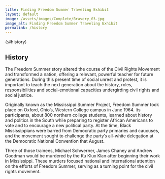 ```yaml
---
title: Finding Freedom Summer Traveling Exhibit
layout: default
image: /assets/images/Complete/Bravery_03.jpg
image_alt: Finding Freedom Summer Traveling Exhibit
permalink: /history
---
```


{:#history}
## History

The Freedom Summer story altered the course of the Civil Rights Movement
and transformed a nation, offering a relevant, powerful teacher for future
generations. During this present time of social unrest and protest, it is
important to teach the next generation about the history, roles,
responsibilities and social-emotional capacities undergirding civil rights
and social justice.

Originally known as the Mississippi Summer Project, Freedom Summer took
place on Oxford, Ohio’s, Western College campus in June 1964. Its
participants, about 800 northern college students, learned about history
and politics in the South while preparing to register African Americans to
vote and to encourage a new political party. At the time, Black
Mississippians were barred from Democratic party primaries and caucuses,
and the movement sought to challenge the party’s all-white delegation at
the Democratic National Convention that August.

Three of those trainees, Michael Schwerner, James Chaney and Andrew
Goodman would be murdered by the Ku Klux Klan after beginning their work
in Mississippi. These murders focused national and international attention
on the efforts of Freedom Summer, serving as a turning point for the civil
rights movement.